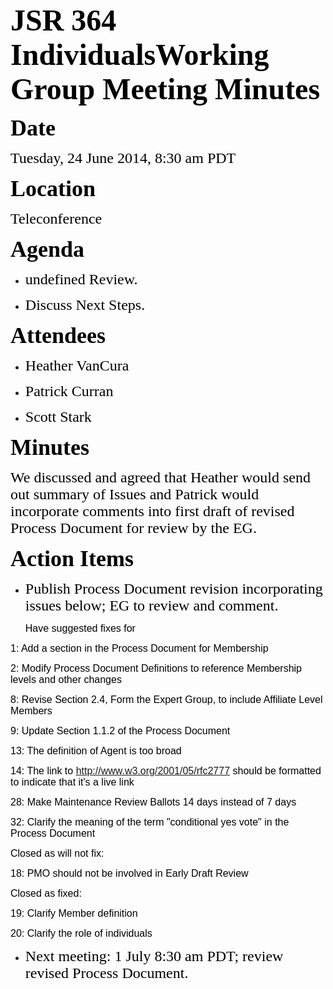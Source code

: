<font color="#000000"><font face="Times-Roman, serif"><font size="7">**JSR 364 IndividualsWorking Group Meeting Minutes**</font></font></font>

<font color="#000000"><font face="Times-Roman, serif"><font size="6" style="font-size: 27pt">**Date**</font></font></font>

<font color="#000000"><font face="Times-Roman, serif"><font size="5">Tuesday, 24 June 2014, 8:30 am PDT</font></font></font>

<font color="#000000"><font face="Times-Roman, serif"><font size="6" style="font-size: 27pt">**Location**</font></font></font>

<font color="#000000"><font face="Times-Roman, serif"><font size="5">Teleconference</font></font></font>

**<font color="#000000"><font size="6" style="font-size: 27pt"><font face="Times-Roman, serif">Agenda</font></font></font>**

*   <font color="#000000"><font face="Times-Roman, serif"><font size="5"><span style="font-weight: normal">undefined Review.</span></font></font></font>

*   <font color="#000000"><font face="Times-Roman, serif"><font size="5">Discuss Next Steps.</font></font></font>

<font color="#000000"><font face="Times-Roman, serif"><font size="6" style="font-size: 27pt">**Attendees**</font></font></font>

*   <font color="#000000"><font face="Times-Roman, serif"><font size="5">Heather VanCura</font></font></font>

*   <font color="#000000"><font face="Times-Roman, serif"><font size="5">Patrick Curran</font></font></font>

*   <font color="#000000"><font face="Times-Roman, serif"><font size="5">Scott Stark</font></font></font>

<font color="#000000"><font face="Times-Roman, serif"><font size="6" style="font-size: 27pt">**Minutes**</font></font></font>

<font color="#000000"><font face="TimesNewRomanPSMT, serif"><font size="5">We discussed and agreed that Heather would send out summary of Issues and Patrick would incorporate comments into first draft of revised Process Document for review by the EG.</font></font></font>

<font color="#000000"><font face="Times-Roman, serif"><font size="6" style="font-size: 27pt">**Action Items**</font></font></font>

*   <font color="#000000"><font face="Times-Roman, serif"><font size="5"><span style="font-weight: normal">Publish Process Document revision incorporating issues below; EG to review and comment.</span></font></font></font>

    <font color="#000000"><font face="Times-Roman, serif"><font size="5"><font color="#000000"><font face="Helvetica, sans-serif"><font size="3">Have suggested fixes for</font></font></font></font></font></font>

<font color="#000000"><font face="Helvetica, sans-serif"><font size="3">1: Add a section in the Process Document for Membership</font></font></font>

<font color="#000000"><font face="Helvetica, sans-serif"><font size="3">2: Modify Process Document Definitions to reference Membership levels and other changes</font></font></font>

<font color="#000000"><font face="Helvetica, sans-serif"><font size="3">8: Revise Section 2.4, Form the Expert Group, to include Affiliate Level Members</font></font></font>

<font color="#000000"><font face="Helvetica, sans-serif"><font size="3">9: Update Section 1.1.2 of the Process Document</font></font></font>

<font color="#000000"><font face="Helvetica, sans-serif"><font size="3">13: The definition of Agent is too broad</font></font></font>

<font color="#000000"><font face="Helvetica, sans-serif"><font size="3">14: The link to http://www.w3.org/2001/05/rfc2777 should be formatted to indicate that it's a live link</font></font></font>

<font color="#000000"><font face="Helvetica, sans-serif"><font size="3">28: Make Maintenance Review Ballots 14 days instead of 7 days</font></font></font>

<font color="#000000"><font size="3"><font face="Helvetica, sans-serif">32: Clarify the meaning of the term "conditional yes vote" in the Process Document</font></font></font>

<font color="#000000"><font face="Helvetica, sans-serif"><font size="3">Closed as will not fix:</font></font></font>

<font color="#000000"><font face="Helvetica, sans-serif"><font size="3">18: PMO should not be involved in Early Draft Review</font></font></font>

<font color="#000000"><font face="Helvetica, sans-serif"><font size="3">Closed as fixed:</font></font></font>

<font color="#000000"><font face="Helvetica, sans-serif"><font size="3">19: Clarify Member definition</font></font></font>

<font color="#000000"><font face="Helvetica, sans-serif"><font size="3">20: Clarify the role of individuals</font></font></font>

*   <font color="#000000"><font face="Times-Roman, serif"><font size="5">Next meeting: 1 July 8:30 am PDT; review revised Process Document.</font></font></font>